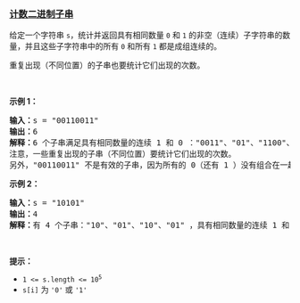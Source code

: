 ### [计数二进制子串](https://leetcode-cn.com/problems/count-binary-substrings)

<p>给定一个字符串&nbsp;<code>s</code>，统计并返回具有相同数量 <code>0</code> 和 <code>1</code> 的非空（连续）子字符串的数量，并且这些子字符串中的所有 <code>0</code> 和所有 <code>1</code> 都是成组连续的。</p>

<p>重复出现（不同位置）的子串也要统计它们出现的次数。</p>
&nbsp;

<p><strong>示例 1：</strong></p>

<pre>
<strong>输入：</strong>s = "00110011"
<strong>输出：</strong>6
<strong>解释：</strong>6 个子串满足具有相同数量的连续 1 和 0 ："0011"、"01"、"1100"、"10"、"0011" 和 "01" 。
注意，一些重复出现的子串（不同位置）要统计它们出现的次数。
另外，"00110011" 不是有效的子串，因为所有的 0（还有 1 ）没有组合在一起。</pre>

<p><strong>示例 2：</strong></p>

<pre>
<strong>输入：</strong>s = "10101"
<strong>输出：</strong>4
<strong>解释：</strong>有 4 个子串："10"、"01"、"10"、"01" ，具有相同数量的连续 1 和 0 。
</pre>

<p>&nbsp;</p>

<p><strong>提示：</strong></p>

<ul>
	<li><code>1 &lt;= s.length &lt;= 10<sup>5</sup></code></li>
	<li><code>s[i]</code> 为 <code>'0'</code> 或 <code>'1'</code></li>
</ul>
